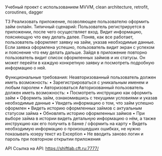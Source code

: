 Учебный проект с использованием MVVM, сlean architecture, retrofit, coroutines, dagger

ТЗ
Реализовать приложение, позволяющее пользователю оформить займ онлайн. Типичный сценарий: Пользователь регистрируется в приложении, после чего осуществляет вход. Видит информацию, поясняющую что ему делать далее. Поняв, как все работает, пользователь оформляет заявку на займ, указав необходимые данные. Если заявка оформлена успешно, пользователь видит экран с успехом и пояснение что ему делать дальше. Зайдя в приложение повторно пользователь видит список оформленных займов и их статусы. Он может перейти в каждую конкретную заявку и посмотреть подробную информацию о ней.

Функциональные требования: Неавторизованный пользователь должен иметь возможность:
• Зарегистрироваться с уникальным именем и любым паролем 
• Авторизоваться
Авторизованный пользователь должен иметь возможность:
• Посмотреть инструкцию как оформить займ
• Оформить займ, ознакомившись с текущими условиями и указав необходимые данные
• Увидеть информацию о том, что займ успешно оформлен
• Видеть историю оформленных займов с актуальным статусом займа
• Обновлять историю оформленных займов
• При выборе займа в истории видеть детальную информацию о нём, а также инструкцию как его
получить в банке / оформить на карту
• Видеть необходимую информацию о произошедших ошибках, не нужно показывать юзеру текст
из Exception
• Не вводить заново логин и пароль при повторном открытии приложения

API
Ссылка на API: https://shiftlab.cft.ru:7777/
